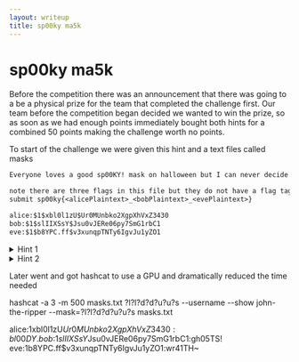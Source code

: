 ```yaml
---
layout: writeup
title: sp00ky ma5k
---
```

# sp00ky ma5k

Before the competition there was an announcement that there was going to a be a physical prize for the team that completed the challenge first. Our team before the competition began decided we wanted to win the prize, so as soon as we had enough points immediately bought both hints for a combined 50 points making the challenge worth no points.

To start of the challenge we were given this hint and a text files called masks

```txt
Everyone loves a good sp00KY! mask on halloween but I can never decide between one so I end up buying 7. Anyway, I don't want to wear the same mask as my L33T Hack3r friends but I cant seem to crack the code to figure out what maskes that they are planning to wear. Help me crack the code and you can have a mask from my extensive collection.

note there are three flags in this file but they do not have a flag tag you must append them with an underscore using the following format.
submit sp00ky{<alicePlaintext>_<bobPlaintext>_<evePlaintext>} 
```

```txt
alice:$1$xbl0l1zU$Ur0MUnbko2XgpXhVxZ3430
bob:$1$slIIXSsY$Jsu0vJERe06py7SmG1rbC1
eve:$1$b8YPC.ff$v3xunqpTNTy6IgvJu1yZO1
```

<details>
<summary>Hint 1</summary>
<br>
There are alot of sp00KY! phrases around 7 characters long...
</details>

<details>
<summary>Hint 2</summary>
<br>
I used to know this guy John who was great with hases like this, he really loved --mask.
</details>

Later went and got hashcat to use a GPU and dramatically reduced the time needed


hashcat -a 3 -m 500 masks.txt ?l?l?d?d?u?u?s --username --show
john-the-ripper --mask=?l?l?d?d?u?u?s masks.txt 

alice:$1$xbl0l1zU$Ur0MUnbko2XgpXhVxZ3430:bl00DY.
bob:$1$slIIXSsY$Jsu0vJERe06py7SmG1rbC1:gh05TS!
eve:$1$b8YPC.ff$v3xunqpTNTy6IgvJu1yZO1:wr41TH~